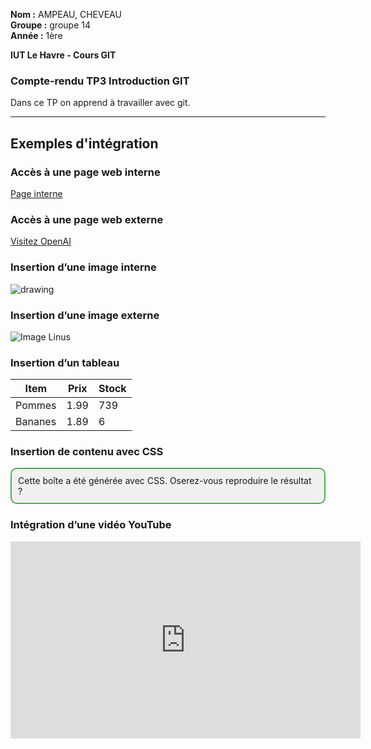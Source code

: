**Nom :** AMPEAU, CHEVEAU  
**Groupe :** groupe 14  
**Année :** 1ère  

**IUT Le Havre - Cours GIT**

### Compte-rendu TP3 Introduction GIT

Dans ce TP on apprend à travailler avec git.

---

## Exemples d'intégration

### Accès à une page web interne
[Page interne](./autre_page.html)

### Accès à une page web externe
[Visitez OpenAI](https://www.openai.com)

### Insertion d’une image interne
![drawing](./images/drawing.png)

### Insertion d’une image externe
![Image Linus](https://upload.wikimedia.org/wikipedia/commons/3/35/Linus_Torvalds.jpeg "Passez la souris sur l’image")

### Insertion d’un tableau

| Item    | Prix | Stock |
|---------|------|-------|
| Pommes  | 1.99 | 739   |
| Bananes | 1.89 | 6     |

### Insertion de contenu avec CSS

<div style="padding: 10px; border: 2px solid #4CAF50; border-radius: 10px; background-color: #f0f0f0; width: fit-content;">
  Cette boîte a été générée avec CSS. Oserez-vous reproduire le résultat ?
</div>

### Intégration d’une vidéo YouTube

<iframe width="560" height="315" src="https://www.youtube.com/embed/dQw4w9WgXcQ"  
title="YouTube video player" frameborder="0"  
allow="accelerometer; autoplay; clipboard-write; encrypted-media; gyroscope; picture-in-picture"  
allowfullscreen></iframe>
